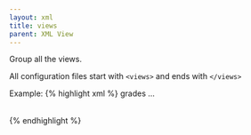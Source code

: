 ```yaml
---
layout: xml
title: views
parent: XML View
---
```

Group all the views.

All configuration files start with `<views>` and ends with `</views>` 

Example:
{% highlight xml %}
<views>
    <view>
        <name>grades</name>
        <table>
            ...
        </table>
    </view>
</views>
{% endhighlight %}

